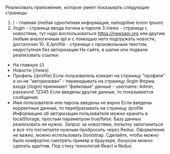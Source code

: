 Реализовать приложение, которое умеет показывать следующие страницы:
1. / - главная (любая однотипная информация, наподобие lorem ipsum)
2. /login - страница ввода логина и пароля
3./news - страница с новостями, тут надо воспользоваться 
https://newsapi.org или другим любым аналогичным api и с помощью него подгружать новости, достаточно 10.
4./profile - страница с произвольным текстом, недоступная без авторизации
На сайте, в шапке или подвале реализовать ссылки:
- На главную (/)
- Новости (/news)
- Профиль (/profile)
Если пользователь кликает на страницу “профиля” и он не “авторизован” - перекидывать на страницу /login
Форма входа (/login) принимает “фейковые” данные - username: Admin, password: 12345
Если введены другие данные, то показывается сообщения:
- Имя пользователя или пароль введены не верно
Если введены корректные данные, то перебрасывать на страницу /profile
Информацию об авторизации пользователя можно хранить в localStorage, простым параметром true/false.
 Базу данных реализовать не нужно.
Запрос за новостями, попытку залогиниться и все что посчитаете нужным пробросить через Redux.
Оформление не важно, можно использовать bootstrap. 
Сделайте, чтобы можно было комфортно смотреть пример в браузере, бонусом можно сделать адаптив.
Пор стеку технологий React и Redux.
